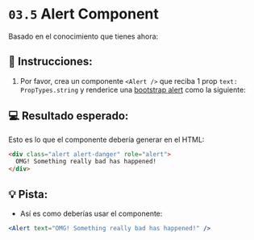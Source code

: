 # `03.5` Alert Component

Basado en el conocimiento que tienes ahora:

## 📝 Instrucciones:

1. Por favor, crea un componente `<Alert />` que reciba 1 prop `text: PropTypes.string` y renderice una [bootstrap alert](https://getbootstrap.com/docs/5.0/components/alerts/#examples) como la siguiente:

## 💻 Resultado esperado:

Esto es lo que el componente debería generar en el HTML:

```html
<div class="alert alert-danger" role="alert">
  OMG! Something really bad has happened!
</div>
```

## 💡 Pista:

+ Así es como deberías usar el componente:

```jsx
<Alert text="OMG! Something really bad has happened!" />
```
